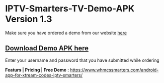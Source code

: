 # IPTV-Smarters-TV-Demo-APK Version 1.3

Make sure you have ordered a demo from our website [here](https://www.whmcssmarters.com/android-app-for-xtream-codes-iptv-smarters/)

## [Download Demo APK here](https://www.whmcssmarters.com/clients/dl.php?type=d&id=59)

Enter your username and password that you have submitted while ordering 

**Featurs | Pricing | Free Demo** : https://www.whmcssmarters.com/android-app-for-xtream-codes-iptv-smarters/

